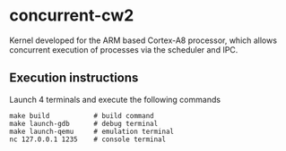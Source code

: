 # concurrent-cw2
Kernel developed for the ARM based Cortex-A8 processor, which allows concurrent execution of processes via the scheduler and IPC.

## Execution instructions
Launch 4 terminals and execute the following commands
```
make build           # build command
make launch-gdb      # debug terminal
make launch-qemu     # emulation terminal
nc 127.0.0.1 1235    # console terminal
```
